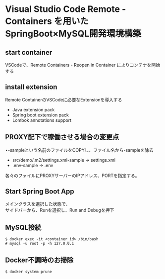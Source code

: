 # Visual Studio Code Remote - Containers を用いたSpringBoot×MySQL開発環境構築

## start container
VSCodeで、Remote Containers - Reopen in Container によりコンテナを開始する

## install extension
Remote ContainerのVSCodeに必要なExtensionを導入する
* Java extension pack
* Spring boot extension pack
* Lombok annotations support

## PROXY配下で稼働させる場合の変更点
⋆-sampleという名前のファイルをCOPYし、ファイル名から-sampleを除去</br>
* src/demo/.m2/settings.xml-sample -> settings.xml
* .env-sample -> .env
  
各々のファイルにPROXYサーバーのIPアドレス、PORTを指定する。

  
## Start Spring Boot App
メインクラスを選択した状態で、</br>
サイドバーから、Runを選択し、Run and Debugを押下

## MySQL接続
```
$ docker exec -it <container_id> /bin/bash
# mysql -u root -p -h 127.0.0.1
```

## Docker不調時のお掃除
```
$ docker system prune
```
